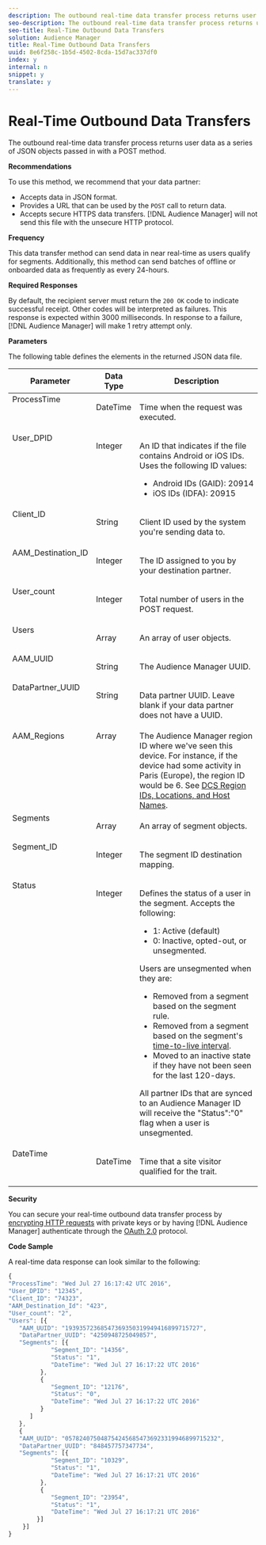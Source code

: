 ```yaml
---
description: The outbound real-time data transfer process returns user data as a series of JSON objects passed in with a POST method.
seo-description: The outbound real-time data transfer process returns user data as a series of JSON objects passed in with a POST method.
seo-title: Real-Time Outbound Data Transfers
solution: Audience Manager
title: Real-Time Outbound Data Transfers
uuid: 8e6f258c-1b5d-4502-8cda-15d7ac337df0
index: y
internal: n
snippet: y
translate: y
---
```


# Real-Time Outbound Data Transfers

The outbound real-time data transfer process returns user data as a series of JSON objects passed in with a POST method.



**Recommendations** 


To use this method, we recommend that your data partner: 

* Accepts data in JSON format.
* Provides a URL that can be used by the `POST` call to return data.
* Accepts secure HTTPS data transfers. [!DNL Audience Manager] will not send this file with the unsecure HTTP protocol.




**Frequency** 


This data transfer method can send data in near real-time as users qualify for segments. Additionally, this method can send batches of offline or onboarded data as frequently as every 24-hours. 


**Required Responses** 


By default, the recipient server must return the `200 OK` code to indicate successful receipt. Other codes will be interpreted as failures. This response is expected within 3000 milliseconds. In response to a failure, [!DNL Audience Manager] will make 1 retry attempt only. 


**Parameters** 


The following table defines the elements in the returned JSON data file. 

<table id="table_68475F9D01ED4A44B5909234114AEDE2"> 
 <thead> 
  <tr> 
   <th colname="col1" class="entry"> Parameter </th> 
   <th colname="col2" class="entry"> Data Type </th> 
   <th colname="col3" class="entry"> Description </th> 
  </tr>
 </thead>
 <tbody> 
  <tr valign="top"> 
   <td colname="col1"> <span class="codeph"><span class="varname"> ProcessTime</span></span> </td> 
   <td colname="col2"> <p>DateTime </p> </td> 
   <td colname="col3"> <p>Time when the request was executed. </p> </td> 
  </tr> 
  <tr valign="top"> 
   <td colname="col1"><span class="codeph"><span class="varname"> User_DPID</span></span> </td> 
   <td colname="col2"> <p>Integer </p> </td> 
   <td colname="col3"> <p>An ID that indicates if the file contains Android or iOS IDs. Uses the following ID values: </p> 
    <ul id="ul_159306B0CF304DE0B9A9836D41263E70"> 
     <li id="li_46F9F4F9DDC34AB683AE2DF0317FBCAC">Android IDs (GAID): <span class="codeph"> 20914</span> </li> 
     <li id="li_57DEB2A7B9024A94A0E302EEA967AB0B">iOS IDs (IDFA): <span class="codeph"> 20915</span> </li> 
    </ul> </td> 
  </tr> 
  <tr valign="top"> 
   <td colname="col1"><span class="codeph"><span class="varname"> Client_ID</span></span> </td> 
   <td colname="col2"> <p>String </p> </td> 
   <td colname="col3"> <p>Client ID used by the system you're sending data to. </p> </td> 
  </tr> 
  <tr valign="top"> 
   <td colname="col1"><span class="codeph"><span class="varname"> AAM_Destination_ID</span></span> </td> 
   <td colname="col2"> <p>Integer </p> </td> 
   <td colname="col3"> <p>The ID assigned to you by your destination partner. </p> </td> 
  </tr> 
  <tr valign="top"> 
   <td colname="col1"><span class="codeph"><span class="varname"> User_count</span></span> </td> 
   <td colname="col2"> <p>Integer </p> </td> 
   <td colname="col3"> <p>Total number of users in the <span class="codeph"> POST</span> request. </p> </td> 
  </tr> 
  <tr valign="top"> 
   <td colname="col1"><span class="codeph"><span class="varname"> Users</span></span> </td> 
   <td colname="col2"> <p>Array </p> </td> 
   <td colname="col3"> <p>An array of user objects. </p> </td> 
  </tr> 
  <tr valign="top"> 
   <td colname="col1"><span class="codeph"><span class="varname"> AAM_UUID</span></span> </td> 
   <td colname="col2"> <p>String </p> </td> 
   <td colname="col3"> <p>The <span class="keyword"> Audience Manager</span> UUID. </p> </td> 
  </tr> 
  <tr valign="top"> 
   <td colname="col1"><span class="codeph"><span class="varname"> DataPartner_UUID</span></span> </td> 
   <td colname="col2"> <p>String </p> </td> 
   <td colname="col3"> <p>Data partner UUID. Leave blank if your data partner does not have a UUID. </p> </td> 
  </tr> 
  <tr valign="top"> 
   <td colname="col1"><span class="codeph"><span class="varname"> AAM_Regions</span></span> </td> 
   <td colname="col2"> Array </td> 
   <td colname="col3"> The <span class="keyword"> Audience Manager</span> region ID where we've seen this device. For instance, if the device had some activity in Paris (Europe), the region ID would be <span class="codeph"> 6</span>. See <a href="../../../c_api/dcs-intro/dcs-api-reference/dcs-regions.md#concept_01C1E017A6694D1EAF9BF65BFFA54091" format="dita" scope="local"> DCS Region IDs, Locations, and Host Names</a>. </td> 
  </tr> 
  <tr valign="top"> 
   <td colname="col1"><span class="codeph"><span class="varname"> Segments</span></span> </td> 
   <td colname="col2"> <p>Array </p> </td> 
   <td colname="col3"> <p>An array of segment objects. </p> </td> 
  </tr> 
  <tr valign="top"> 
   <td colname="col1"><span class="codeph"><span class="varname"> Segment_ID</span></span> </td> 
   <td colname="col2"> <p>Integer </p> </td> 
   <td colname="col3"> <p>The segment ID destination mapping. </p> </td> 
  </tr> 
  <tr valign="top"> 
   <td colname="col1"><span class="codeph"><span class="varname"> Status</span></span> </td> 
   <td colname="col2"> <p>Integer </p> </td> 
   <td colname="col3"> <p>Defines the status of a user in the segment. Accepts the following: </p> 
    <ul id="ul_42C4625E9543494586CF6D851A94E048"> 
     <li id="li_6F13809ECD78403FB3BDA626403E4B57"><span class="codeph"> 1</span>: Active (default) </li> 
     <li id="li_10952C8DF7AF4593805FA29028257E38"><span class="codeph"> 0</span>: Inactive, opted-out, or unsegmented. </li> 
    </ul> <p>Users are unsegmented when they are: </p> 
    <ul id="ul_E17B080D8DF14D548E1142A9201C1C14"> 
     <li id="li_8352B919A87242E68716FB9EC0443407">Removed from a segment based on the segment rule. </li> 
     <li id="li_83CFEAFE94C14A11AE198D56E80EBB8C">Removed from a segment based on the segment's <a href="../../../c_features/traits/segment-ttl-explained.md#concept_2F85D4E738754EF387328A9754E125B3" format="dita" scope="local"> time-to-live interval</a>. </li> 
     <li id="li_F48D1052BA2B45108225641292CC748D">Moved to an inactive state if they have not been seen for the last 120-days. </li> 
    </ul> <p>All partner IDs that are synced to an <span class="keyword"> Audience Manager</span> ID will receive the <span class="codeph"> "Status":"0"</span> flag when a user is unsegmented. </p> </td> 
  </tr> 
  <tr valign="top"> 
   <td colname="col1"><span class="codeph"><span class="varname"> DateTime</span></span> </td> 
   <td colname="col2"> <p>DateTime </p> </td> 
   <td colname="col3"> <p>Time that a site visitor qualified for the trait. </p> </td> 
  </tr> 
 </tbody> 
</table>



**Security** 


You can secure your real-time outbound data transfer process by [encrypting HTTP requests](../../../c_integration/receiving-audience-data/real-time-outbound-transfers/digitally-signed-http-requests.md#concept_1E0F79C0142B4CA38CE03B173022A31C) with private keys or by having [!DNL Audience Manager] authenticate through the [OAuth 2.0](../../../c_integration/receiving-audience-data/real-time-outbound-transfers/oauth-in-outbound-transfers.md#concept_CA17FEF807BE48D8BAC17243234E50A1) protocol. 


**Code Sample** 


A real-time data response can look similar to the following: 
```js
{
"ProcessTime": "Wed Jul 27 16:17:42 UTC 2016",
"User_DPID": "12345",
"Client_ID": "74323",
"AAM_Destination_Id": "423",
"User_count": "2",
"Users": [{  
   "AAM_UUID": "19393572368547369350319949416899715727",
   "DataPartner_UUID": "4250948725049857",
   "Segments": [{
            "Segment_ID": "14356",
            "Status": "1",
            "DateTime": "Wed Jul 27 16:17:22 UTC 2016"
         },
         {
            "Segment_ID": "12176",
            "Status": "0",  
            "DateTime": "Wed Jul 27 16:17:22 UTC 2016"
         }
      ]
   },
   {
   "AAM_UUID": "0578240750487542456854736923319946899715232",
   "DataPartner_UUID": "848457757347734",
   "Segments": [{
            "Segment_ID": "10329",
            "Status": "1",
            "DateTime": "Wed Jul 27 16:17:21 UTC 2016"
         },
         {
            "Segment_ID": "23954",
            "Status": "1",
            "DateTime": "Wed Jul 27 16:17:21 UTC 2016"
        }]
    }]
}

```

